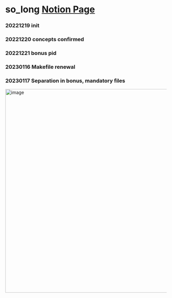 # so_long [Notion Page](https://nova-cilantro-0ec.notion.site/so_long-cc40c2280cae4fa09753757d62f7f590)
### 20221219 init
### 20221220 concepts confirmed
### 20221221 bonus pid
### 20230116 Makefile renewal
### 20230117 Separation in bonus, mandatory files

<img width="634" alt="image" src="https://user-images.githubusercontent.com/85754295/212897726-34f6b562-ea7e-40fc-af9d-f8e67b8f3bd9.png">
